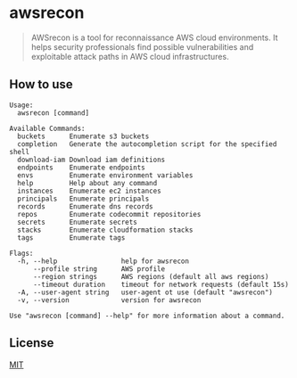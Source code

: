 # awsrecon
> AWSrecon is a tool for reconnaissance AWS cloud environments. It helps security professionals find possible vulnerabilities and exploitable attack paths in AWS cloud infrastructures.

## How to use
```
Usage:
  awsrecon [command]

Available Commands:
  buckets      Enumerate s3 buckets
  completion   Generate the autocompletion script for the specified shell
  download-iam Download iam definitions
  endpoints    Enumerate endpoints
  envs         Enumerate environment variables
  help         Help about any command
  instances    Enumerate ec2 instances
  principals   Enumerate principals
  records      Enumerate dns records
  repos        Enumerate codecommit repositories
  secrets      Enumerate secrets
  stacks       Enumerate cloudformation stacks
  tags         Enumerate tags

Flags:
  -h, --help                help for awsrecon
      --profile string      AWS profile
      --region strings      AWS regions (default all aws regions)
      --timeout duration    timeout for network requests (default 15s)
  -A, --user-agent string   user-agent ot use (default "awsrecon")
  -v, --version             version for awsrecon

Use "awsrecon [command] --help" for more information about a command.
```

## License
[MIT](LICENCE)
